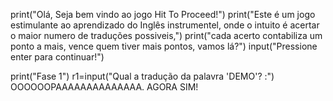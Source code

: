 print("Olá, Seja bem vindo ao jogo Hit To Proceed!")
print("Este é um jogo estimulante ao aprendizado do Inglês instrumentel, onde o intuito é acertar o maior numero de traduções possiveis,")
print("cada acerto contabiliza um ponto a mais, vence quem tiver mais pontos, vamos lá?")
input("Pressione enter para continuar!")

print("Fase 1")
r1=input("Qual a tradução da palavra 'DEMO'? :")
OOOOOOPAAAAAAAAAAAAAA. AGORA SIM!
